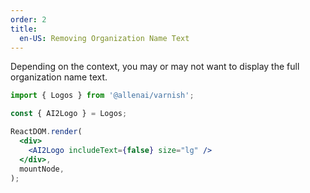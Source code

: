 ```yaml
---
order: 2
title:
  en-US: Removing Organization Name Text
---
```


Depending on the context, you may or may not want to display the full
organization name text.

```jsx
import { Logos } from '@allenai/varnish';

const { AI2Logo } = Logos;

ReactDOM.render(
  <div>
    <AI2Logo includeText={false} size="lg" />
  </div>,
  mountNode,
);
```
